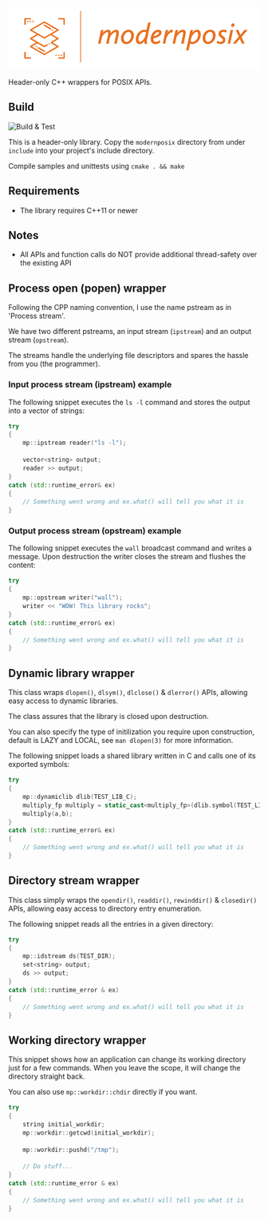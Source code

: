 ![mp](./img/mp.png "Logo")

Header-only C++ wrappers for POSIX APIs.

## Build

![Build & Test](https://github.com/dtrugman/modernposix/actions/workflows/cmake.yml/badge.svg)

This is a header-only library. Copy the `modernposix` directory from under `include` into your project's include directory.

Compile samples and unittests using `cmake . && make`

## Requirements

- The library requires C++11 or newer

## Notes

- All APIs and function calls do NOT provide additional thread-safety over the existing API

## Process open (popen) wrapper

Following the CPP naming convention, I use the name pstream as in 'Process stream'.

We have two different pstreams, an input stream (`ipstream`) and an output stream (`opstream`).

The streams handle the underlying file descriptors and spares the hassle from you (the programmer).

### Input process stream (ipstream) example

The following snippet executes the `ls -l` command and stores the output into a vector of strings:

```cpp
try
{
    mp::ipstream reader("ls -l");

    vector<string> output;
    reader >> output;
}
catch (std::runtime_error& ex)
{
    // Something went wrong and ex.what() will tell you what it is
}
```

### Output process stream (opstream) example

The following snippet executes the `wall` broadcast command and writes a message.
Upon destruction the writer closes the stream and flushes the content:

```cpp
try
{
    mp::opstream writer("wall");
    writer << "WOW! This library rocks";
}
catch (std::runtime_error& ex)
{
    // Something went wrong and ex.what() will tell you what it is
}
```

## Dynamic library wrapper

This class wraps `dlopen()`, `dlsym()`, `dlclose()` & `dlerror()` APIs, allowing easy access to dynamic libraries.

The class assures that the library is closed upon destruction.

You can also specify the type of initilization you require upon construction, default is LAZY and LOCAL, see `man dlopen(3)` for more information.

The following snippet loads a shared library written in C and calls one of its exported symbols:

```cpp
try
{
    mp::dynamiclib dlib(TEST_LIB_C);
    multiply_fp multiply = static_cast<multiply_fp>(dlib.symbol(TEST_LIB_C_MULTIPLY));
    multiply(a,b);
}
catch (std::runtime_error& ex)
{
    // Something went wrong and ex.what() will tell you what it is
}
```

## Directory stream wrapper

This class simply wraps the `opendir()`, `readdir()`, `rewinddir()` & `closedir()` APIs, allowing easy access to directory entry enumeration.

The following snippet reads all the entries in a given directory:

```cpp
try
{
    mp::idstream ds(TEST_DIR);
    set<string> output;
    ds >> output;
}
catch (std::runtime_error & ex)
{
    // Something went wrong and ex.what() will tell you what it is
}
```

## Working directory wrapper

This snippet shows how an application can change its working directory just for a few commands. When you leave the scope, it will change the directory straight back.

You can also use `mp::workdir::chdir` directly if you want.

```cpp
try
{
    string initial_workdir;
    mp::workdir::getcwd(initial_workdir);

    mp::workdir::pushd("/tmp");

    // Do stuff...
}
catch (std::runtime_error & ex)
{
    // Something went wrong and ex.what() will tell you what it is
}
```
